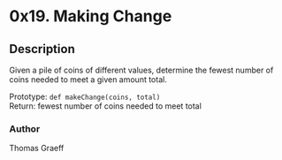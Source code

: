 # 0x19. Making Change

## Description
Given a pile of coins of different values, determine the fewest number of coins needed to meet a given amount total.  

Prototype: `def makeChange(coins, total)`  
Return: fewest number of coins needed to meet total

### Author
Thomas Graeff
